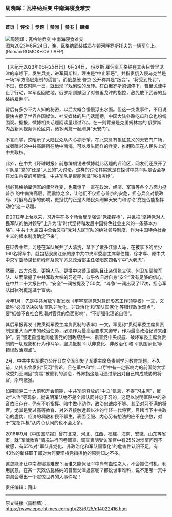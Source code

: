 ### 周晓辉：瓦格纳兵变 中南海寝食难安

---

#### [首页](../../../..?n14022416) &nbsp;|&nbsp; [评论](../../../../../epoch-comment?n14022416) &nbsp;|&nbsp; [专题](../../../../../epoch-special?n14022416) &nbsp;|&nbsp; [禁闻](../../../../../epoch-news?n14022416) &nbsp;|&nbsp; [禁书](../../../../../books?n14022416) &nbsp;|&nbsp; [翻墙](https://github.com/gfw-breaker/nogfw/blob/master/README.md?n14022416)


<div><img alt="周晓辉：瓦格纳兵变 中南海寝食难安" class="attachment-djy_600_400 size-djy_600_400 wp-post-image" src="https://i.epochtimes.com/assets/uploads/2023/06/id14022214-000_33KV8LW-600x400.jpg"/>
<div class="caption">
 图为2023年6月24日，晚，瓦格纳武装成员在顿河畔罗斯托夫的一辆军车上。(Roman ROMOKHOV / AFP)
</div></div><hr/><div class="post_content" id="artbody" itemprop="articleBody">
 <!-- article content begin -->
 <p>
  【大纪元2023年06月25日讯】6月24日，
  <ok href="https://www.epochtimes.com/gb/tag/%E4%BF%84%E7%BD%97%E6%96%AF.html">
   俄罗斯
  </ok>
  雇佣军瓦格纳在其头目普里戈津的率领下，发生兵变，进军莫斯科，理由是“中止邪恶”，并指责俄入侵乌克兰是一场“军方高层炮制的谎言”。而俄总统
  <ok href="https://www.epochtimes.com/gb/tag/%E6%99%AE%E4%BA%AC.html">
   普京
  </ok>
  公开称其是“叛变”，“将受到处罚”。不过，仅仅时隔一日，就出现了戏剧性的反转。在白俄罗斯的调停下，普里戈津中止了行动，率军返回驻地，俄罗斯则撤回了对普里戈津的指控，赦免放下武器的瓦格纳雇佣军。
 </p>
 <p>
  背后有多少不为人知的秘密，以后大概会慢慢浮出水面。但这一突发事件，不用说很快占据了世界各国媒体、社交媒体的热门话题榜，中国大陆各路吃瓜群众也纷纷围观。据报，微博相关话题阅读量超过7亿。在一则背景是克里姆林宫的
  <ok href="https://www.epochtimes.com/gb/tag/%E4%BF%84%E7%BD%97%E6%96%AF.html">
   俄罗斯
  </ok>
  内战新闻视频评论区内，诸多网友一起刷屏“天安门”。
 </p>
 <p>
  不言而喻，这昭示了大陆民众从内心亦盼望，在北京具有象征意义的天安门广场，或者毗邻的中共高层所在地中南海，可以发生同样的兵变，推翻欺压在人民头上的中共政权。
 </p>
 <p>
  此外，在中共《环球时报》前总编胡锡进微博就此话题的评论区，网友们还展开了军队是“党的”还是“人民的”大讨论。这样的讨论其实就是在探讨中共军队是否会存在发生兵变的可能性，中共军队是否能保证“党指挥枪”。
 </p>
 <p>
  想必瓦格纳雇佣军的骤然兵变，也震惊了一直在政治、经济、军事等各个方面力挺
  <ok href="https://www.epochtimes.com/gb/tag/%E6%99%AE%E4%BA%AC.html">
   普京
  </ok>
  的中南海高层，而震惊之余，让他们不仅担心普京的安危，担心兵变对俄政局、对俄乌战争的影响，更担忧的正是大陆民众刷屏天安门和讨论“党是否能指挥动枪”这一话题。
 </p>
 <p>
  自2012年上台以来，习近平在多个场合反复强调“党指挥枪”，并且把“坚持党对人民军队的绝对领导”上升为“新时代坚持和发展中国特色社会主义的一条基本方略”。中共十九届四中全会又将“党对人民军队的绝对领导制度，作为中国特色社会主义的根本制度确定下来”。
 </p>
 <p>
  在过去十年，习还在军队展开了大清洗，拿下了诸多江派人马，在被拿下的至少160名将军中，就包括隶属江派的原中共中央军委副主席郭伯雄、徐才厚、原中共中央军委参谋长房峰辉及原军方总政治部主任张阳这四名军中“大老虎”。
 </p>
 <p>
  然而，四方杀伐，更换人马、更换中央警卫部队且让亲信张又侠、何卫东掌控军队、从而掌握了中共军政大权的习近平，似乎依旧对自身“安全”没有足够的信心。在中共二十大报告中，“安全”一词被提及了50次，“斗争”一词出现了17次，担心军队出状况更是溢于言表。
 </p>
 <p>
  今年1月，先是中共解放军报发表《牢牢掌握党对意识形态工作领导权》一文，文章称“必须坚决破除‘军队非党化、非政治化’和‘军队国家化’等错误政治观点”，要“抵御不良社会思潮对官兵的负面影响”，“不断强化理论自信”。
 </p>
 <p>
  其后军报再发《做贯彻军委主席负责制的表率》一文，罕见称“贯彻军委主席负责制是重大而严肃的政治任务，必须作为最高治要求来遵守，作为最高政治纪律来维护”，要“坚定自觉地同危害党的团政结统一、损害党中央权威、破坏军委主席负责制的一切现象和行为作斗争，坚决抵制‘军队非党化、非政治化’和‘军队国家化’等错误政治观点”。
 </p>
 <p>
  2月，中共中央军委办公厅日向全军印发了军委主席负责制学习教育规划。不久前，又传出曾发出“反习”言论，且在军中和“红二代”中有一定影响力的前国防大学政委刘亚洲因“贪腐”被重判的消息，外界指这是习通过祭出对自己构成威胁的将官，杀鸡儆猴。
 </p>
 <p>
  如果回溯二十大前和开会前期，中共军网释放的“中立”信息，不提“习主席”，反对“人治”等现象，就说明军队绝不是全部认同并忠于习的，这足以说明军队中的杂音依旧存在，仍有不听指挥、暗中做小动作、政治忠诚度不够、甚至对习不满的将官。尤其是受过高等教育、对外界接触远超以往的年轻一代将官，目睹当下中共政治的虚伪、经济的凋敝和民不聊生，表面臣服、内心另有想法的应不在少数，对于“党指挥枪”从内心认同的也不会太多。
 </p>
 <p>
  2016年9月《中国国防报》曾在北京、河北、江西、福建、海南、安徽、山东等省市，就“军魂教育”情况进行问卷调查，调查表明受访军官中有25%对涉军问题不敏感，有65%对“军队非党化、非政治化和军队国家化”的危害性认识不足，有43%的新任职干部对为何要坚持党指挥枪的原则知之不多。
 </p>
 <p>
  这怎能不让中南海寝食难安？而谁又能保证军中尚有血性之人，不会抓住时机，利用民意，在某一天效仿瓦格纳的普里戈津逼宫呢？都说世事难料，说不定哪一天中南海会曝出一个震惊世界的大事件呢！
 </p>
 <p>
  责任编辑：莆山
 </p>
 <!-- article content end -->
 <div id="below_article_ad">
 </div>
</div>


---

原文链接（需翻墙）：https://www.epochtimes.com/gb/23/6/25/n14022416.htm